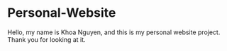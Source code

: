# Personal-Website

Hello, my name is Khoa Nguyen, and this is my personal website project. Thank you for looking at it.
